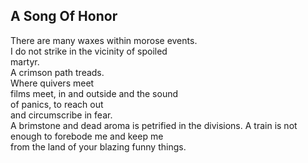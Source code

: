 A Song Of Honor
---------------
There are many waxes within morose events.  
I do not strike in the vicinity of spoiled  
martyr.  
A crimson path treads.  
Where quivers meet  
films meet, in and outside and the sound  
of panics, to reach out  
and circumscribe in fear.  
A brimstone and dead aroma is petrified in the divisions. A train is not enough to forebode me and keep me  
from the land of your blazing funny things.  
